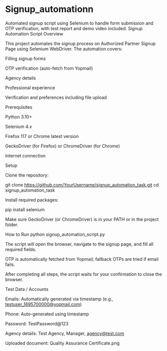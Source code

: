 # Signup_automationn
Automated signup script using Selenium to handle form submission and OTP verification, with test report and demo video included.
Signup Automation Script
Overview

This project automates the signup process on Authorized Partner Signup Page
 using Selenium WebDriver.
The automation covers:

Filling signup forms

OTP verification (auto-fetch from Yopmail)

Agency details

Professional experience

Verification and preferences including file upload

Prerequisites

Python 3.10+

Selenium 4.x

Firefox 117 or Chrome latest version

GeckoDriver (for Firefox) or ChromeDriver (for Chrome)

Internet connection

Setup

Clone the repository:

git clone https://github.com/YourUsername/signup_automation_task.git
cd signup_automation_task


Install required packages:

pip install selenium


Make sure GeckoDriver (or ChromeDriver) is in your PATH or in the project folder.

How to Run
python signup_automation_script.py


The script will open the browser, navigate to the signup page, and fill all required fields.

OTP is automatically fetched from Yopmail; fallback OTPs are tried if email fails.

After completing all steps, the script waits for your confirmation to close the browser.

Test Data / Accounts

Emails: Automatically generated via timestamp (e.g., testuser_1695700000@yopmail.com)

Phone: Auto-generated using timestamp

Password: TestPassword@123

Agency details: Test Agency, Manager, agency@test.com

Uploaded document: Quality Assurance Certificate.png
